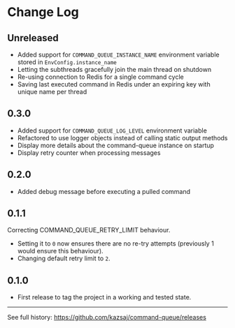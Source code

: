 # Change Log

## Unreleased
- Added support for `COMMAND_QUEUE_INSTANCE_NAME` environment variable stored in `EnvConfig.instance_name`
- Letting the subthreads gracefully join the main thread on shutdown
- Re-using connection to Redis for a single command cycle
- Saving last executed command in Redis under an expiring key with unique name per thread

## 0.3.0
- Added support for `COMMAND_QUEUE_LOG_LEVEL` environment variable
- Refactored to use logger objects instead of calling static output methods
- Display more details about the command-queue instance on startup
- Display retry counter when processing messages

## 0.2.0
- Added debug message before executing a pulled command

## 0.1.1
Correcting COMMAND_QUEUE_RETRY_LIMIT behaviour.
- Setting it to `0` now ensures there are no re-try attempts (previously 1 would ensure this behaviour).
- Changing default retry limit to `2`.

## 0.1.0
- First release to tag the project in a working and tested state.

---

See full history: https://github.com/kazsaj/command-queue/releases